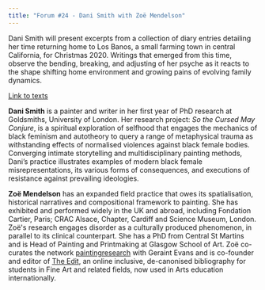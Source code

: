 ```yaml
---
title: "Forum #24 - Dani Smith with Zoë Mendelson"
---
```


Dani Smith will present excerpts from a collection of d​iary entries detailing her time returning home to Los Banos, a small farming town in central California, for Christmas 2020. Writings that emerged from this time, observe the bending, breaking, and adjusting of her psyche as it reacts to the shape shifting home environment and growing pains of evolving family dynamics. 

[Link to texts](https://www.dropbox.com/sh/95h8b3uyfw6mxs5/AADAF4XMhtaAkIstkxtseHnba?dl=0)

**Dani Smith** is a painter and writer in her first year of PhD research at Goldsmiths, University of London. Her research project: *So the Cursed May Conjure*, is a spiritual exploration of selfhood that engages the mechanics of black feminism and autotheory to query a range of metaphysical trauma as withstanding effects of normalised violences against black female bodies. Converging intimate storytelling and multidisciplinary painting methods, Dani’s practice illustrates examples of modern black female misrepresentations, its various forms of consequences, and executions of resistance against prevailing ideologies. 

**Zoë Mendelson** has an expanded field practice that owes its spatialisation, historical narratives and compositional framework to painting. She has exhibited and performed widely in the UK and abroad, including Fondation Cartier, Paris; CRAC Alsace, Chapter, Cardiff and Science Museum, London. Zoë's research engages disorder as a culturally produced phenomenon, in parallel to its clinical counterpart. She has a PhD from Central St Martins and is Head of Painting and Printmaking at Glasgow School of Art. Zoë co-curates the network [paintingresearch](https://www.paintingresearch.net/) with Geraint Evans and is co-founder and editor of [The Edit](https://www.theedit.site/), an online inclusive, de-canonised bibliography for students in Fine Art and related fields, now used in Arts education internationally.